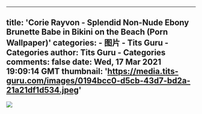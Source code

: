
---
title: 'Corie Rayvon - Splendid Non-Nude Ebony Brunette Babe in Bikini on the Beach (Porn Wallpaper)'
categories: 
    - 图片
    - Tits Guru - Categories
author: Tits Guru - Categories
comments: false
date: Wed, 17 Mar 2021 19:09:14 GMT
thumbnail: 'https://media.tits-guru.com/images/0194bcc0-d5cb-43d7-bd2a-21a21df1d534.jpeg'
---

<div>   
<img src="https://media.tits-guru.com/images/0194bcc0-d5cb-43d7-bd2a-21a21df1d534.jpeg" referrerpolicy="no-referrer">  
</div>
            